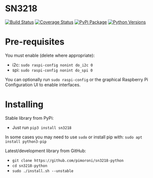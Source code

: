 # SN3218

[![Build Status](https://shields.io/github/workflow/status/pimoroni/sn3218-python/Python%20Tests.svg)](https://github.com/pimoroni/sn3218-python/actions/workflows/test.yml)
[![Coverage Status](https://coveralls.io/repos/github/pimoroni/sn3218-python/badge.svg?branch=master)](https://coveralls.io/github/pimoroni/sn3218-python?branch=master)
[![PyPi Package](https://img.shields.io/pypi/v/sn3218.svg)](https://pypi.python.org/pypi/sn3218)
[![Python Versions](https://img.shields.io/pypi/pyversions/sn3218.svg)](https://pypi.python.org/pypi/sn3218)

# Pre-requisites

You must enable (delete where appropriate):

* i2c: `sudo raspi-config nonint do_i2c 0`
* spi: `sudo raspi-config nonint do_spi 0`

You can optionally run `sudo raspi-config` or the graphical Raspberry Pi Configuration UI to enable interfaces.

# Installing

Stable library from PyPi:

* Just run `pip3 install sn3218`

In some cases you may need to use `sudo` or install pip with: `sudo apt install python3-pip`

Latest/development library from GitHub:

* `git clone https://github.com/pimoroni/sn3218-python`
* `cd sn3218-python`
* `sudo ./install.sh --unstable`

